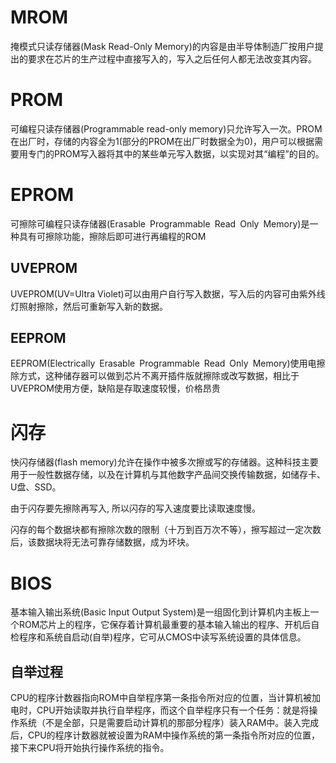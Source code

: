 # MROM

掩模式只读存储器(Mask Read-Only Memory)的内容是由半导体制造厂按用户提出的要求在芯片的生产过程中直接写入的，写入之后任何人都无法改变其内容。

# PROM

可编程只读存储器(Programmable read-only memory)只允许写入一次。PROM在出厂时，存储的内容全为1(部分的PROM在出厂时数据全为0)，用户可以根据需要用专门的PROM写入器将其中的某些单元写入数据，以实现对其“编程”的目的。

# EPROM

可擦除可编程只读存储器(Erasable Programmable Read Only Memory)是一种具有可擦除功能，擦除后即可进行再编程的ROM

## UVEPROM

UVEPROM(UV=Ultra Violet)可以由用户自行写入数据，写入后的内容可由紫外线灯照射擦除，然后可重新写入新的数据。

## EEPROM

EEPROM(Electrically Erasable Programmable Read Only Memory)使用电擦除方式，这种储存器可以做到芯片不离开插件版就擦除或改写数据，相比于UVEPROM使用方便，缺陷是存取速度较慢，价格昂贵

# 闪存

快闪存储器(flash memory)允许在操作中被多次擦或写的存储器。这种科技主要用于一般性数据存储，以及在计算机与其他数字产品间交换传输数据，如储存卡、U盘、SSD。

由于闪存要先擦除再写入, 所以闪存的写入速度要比读取速度慢。

闪存的每个数据块都有擦除次数的限制（十万到百万次不等），擦写超过一定次数后，该数据块将无法可靠存储数据，成为坏块。

# BIOS

基本输入输出系统(Basic Input Output System)是一组固化到计算机内主板上一个ROM芯片上的程序，它保存着计算机最重要的基本输入输出的程序、开机后自检程序和系统自启动(自举)程序，它可从CMOS中读写系统设置的具体信息。

## 自举过程

CPU的程序计数器指向ROM中自举程序第一条指令所对应的位置，当计算机被加电时，CPU开始读取并执行自举程序，而这个自举程序只有一个任务：就是将操作系统（不是全部，只是需要启动计算机的那部分程序）装入RAM中。装入完成后，CPU的程序计数器就被设置为RAM中操作系统的第一条指令所对应的位置，接下来CPU将开始执行操作系统的指令。
